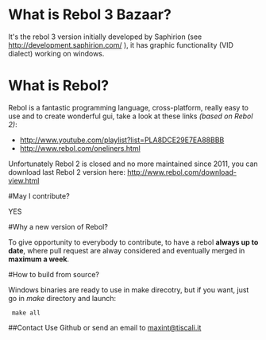 # What is Rebol 3 Bazaar?

It's the rebol 3 version initially developed by Saphirion (see http://development.saphirion.com/ ),
it has graphic functionality (VID dialect) working on windows.

# What is Rebol?
Rebol is a fantastic programming language, cross-platform, really easy to use and to create wonderful gui, 
take a look at these links _(based on Rebol 2)_:

* http://www.youtube.com/playlist?list=PLA8DCE29E7EA88BBB
* http://www.rebol.com/oneliners.html

Unfortunately Rebol 2 is closed and no more maintained since 2011, you can download last Rebol 2 version here: http://www.rebol.com/download-view.html



#May I contribute?

YES

#Why a new version of Rebol?

To give opportunity to everybody to contribute, to have a rebol **always up to date**, where pull request are 
alway considered and eventually merged in **maximum a week**.

#How to build from source?

Windows binaries are ready to use in make direcotry, but if you want, just go in 
*make* directory and launch:

     make all

##Contact
Use Github or send an email to maxint@tiscali.it

